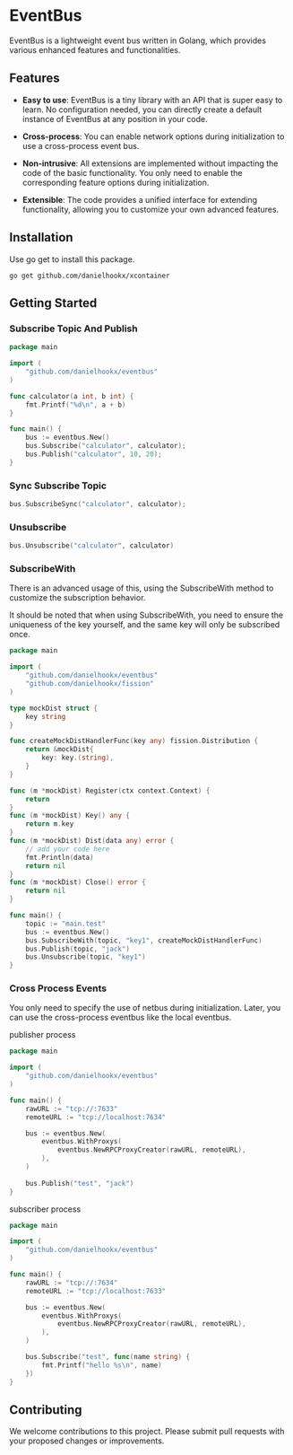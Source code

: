 # EventBus

EventBus is a lightweight event bus written in Golang, which provides various enhanced features and functionalities.

## Features

- **Easy to use**: EventBus is a tiny library with an API that is super easy to learn. No configuration needed, you can directly create a default instance of EventBus at any position in your code.

- **Cross-process**: You can enable network options during initialization to use a cross-process event bus. 

- **Non-intrusive**: All extensions are implemented without impacting the code of the basic functionality. You only need to enable the corresponding feature options during initialization.

- **Extensible**: The code provides a unified interface for extending functionality, allowing you to customize your own advanced features.

## Installation
Use go get to install this package.
```shell
go get github.com/danielhookx/xcontainer
```

## Getting Started
### Subscribe Topic And Publish
```go
package main

import (
	"github.com/danielhookx/eventbus"
)

func calculator(a int, b int) {
	fmt.Printf("%d\n", a + b)
}

func main() {
    bus := eventbus.New()
    bus.Subscribe("calculator", calculator);
    bus.Publish("calculator", 10, 20);
}
```

### Sync Subscribe Topic
```go
bus.SubscribeSync("calculator", calculator);
```

### Unsubscribe
```go
bus.Unsubscribe("calculator", calculator)
```

### SubscribeWith
There is an advanced usage of this, using the SubscribeWith method to customize the subscription behavior.

It should be noted that when using SubscribeWith, you need to ensure the uniqueness of the key yourself, and the same key will only be subscribed once.

```go
package main

import (
	"github.com/danielhookx/eventbus"
	"github.com/danielhookx/fission"
)

type mockDist struct {
	key string
}

func createMockDistHandlerFunc(key any) fission.Distribution {
	return &mockDist{
		key: key.(string),
	}
}

func (m *mockDist) Register(ctx context.Context) {
	return
}
func (m *mockDist) Key() any {
	return m.key
}
func (m *mockDist) Dist(data any) error {
	// add your code here
	fmt.Println(data)
	return nil
}
func (m *mockDist) Close() error {
	return nil
}

func main() {
	topic := "main.test"
    bus := eventbus.New()
    bus.SubscribeWith(topic, "key1", createMockDistHandlerFunc)
    bus.Publish(topic, "jack")
	bus.Unsubscribe(topic, "key1")
}
```

### Cross Process Events
You only need to specify the use of netbus during initialization. Later, you can use the cross-process eventbus like the local eventbus.

publisher process
```go
package main

import (
	"github.com/danielhookx/eventbus"
)

func main() {
	rawURL := "tcp://:7633"
	remoteURL := "tcp://localhost:7634"

	bus := eventbus.New(
		eventbus.WithProxys(
			eventbus.NewRPCProxyCreator(rawURL, remoteURL),
		),
	)
	
    bus.Publish("test", "jack")
}
```

subscriber process
```go
package main

import (
	"github.com/danielhookx/eventbus"
)

func main() {
	rawURL := "tcp://:7634"
	remoteURL := "tcp://localhost:7633"

	bus := eventbus.New(
		eventbus.WithProxys(
			eventbus.NewRPCProxyCreator(rawURL, remoteURL),
		),
	)

    bus.Subscribe("test", func(name string) {
	    fmt.Printf("hello %s\n", name)
    })
}
```

## Contributing
We welcome contributions to this project. Please submit pull requests with your proposed changes or improvements.